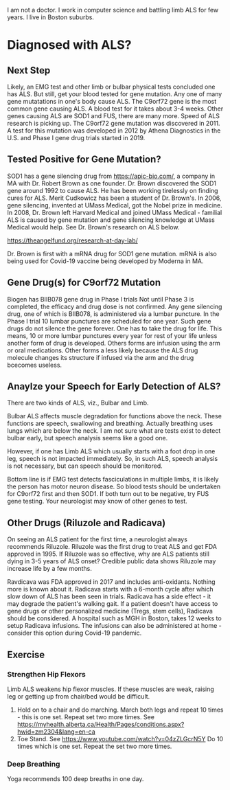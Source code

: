 I am not a doctor.  I work in computer science and battling limb ALS for few years.  I live in Boston suburbs. 

# Diagnosed with ALS?

## Next Step

Likely, an EMG test and other limb or bulbar physical tests concluded one has ALS.
But still, get your blood tested for gene mutation. Any one of many
gene mutatations in one's body cause ALS.  The C9orf72 gene is the
most common gene causing ALS.  A blood test for it takes about
3-4 weeks. Other genes causing ALS are SOD1 and FUS, there are
many more.  Speed of ALS research is picking up. The C9orf72 gene
mutation was discovered in 2011.  A test for this
mutation was developed in 2012 by Athena Diagnostics in the U.S.
and Phase I gene drug trials started in 2019.

## Tested Positive for Gene Mutation?

SOD1 has a gene silencing drug from https://apic-bio.com/, a
company in MA with Dr. Robert Brown as one founder.  Dr. Brown
discovered the SOD1 gene around 1992 to cause ALS.  He has
been working tirelessly on finding cures for ALS. Merit Cudkowicz
has been a student of Dr. Brown's.  In 2006, gene silencing, invented
at UMass Medical, got the Nobel prize in medicine.  In 2008, Dr. Brown
left Harvard Medical and joined UMass Medical - familial ALS is caused by 
gene mutation and gene silencing knowledge at UMass Medical would help. 
See Dr. Brown's research on ALS below.

https://theangelfund.org/research-at-day-lab/

Dr. Brown is first with a mRNA drug for SOD1 gene mutation.
mRNA is also being used for Covid-19 vaccine being developed
by Moderna in MA.

## Gene Drug(s) for C9orf72 Mutation

Biogen has BIIB078 gene drug in Phase I trials
Not until Phase 3 is completed, the efficacy and
drug dose is not confirmed.  Any gene silencing
drug, one of which is BIIB078, is administered
via a lumbar puncture.  In the Phase I trial
10 lumbar punctures are scheduled for one year.
Such gene drugs do not silence the gene forever.
One has to take the drug for life.  This means,
10 or more lumbar punctures every year for
rest of your life unless another form of
drug is developed.  Others forms are
infusion using the arm or oral medications.
Other forms a less likely because the ALS drug
molecule changes its structure if infused
via the arm and the drug bcecomes useless.


## Anaylze your Speech for Early Detection of ALS?

There are two kinds of ALS, viz., Bulbar and Limb.

Bulbar ALS affects muscle degradation for functions above the neck.  These functions are speech, swallowing and breathing.  Actually breathing uses lungs which are below the neck. I am not sure what are tests exist to detect bulbar early, but speech analysis seems like a good one.   

However, if one has Limb ALS which usually starts with a foot drop in one leg, speech is not impacted immediately.  So, in such ALS, speech analysis is not necessary, but can speech should be monitored.  

Bottom line is if EMG test detects fasciculations in multiple limbs, it is likely the person has motor neuron disease. So blood tests should be undertaken for C9orf72 first and then SOD1.  If both turn out to be negative, try FUS gene testing.  Your neurologist may know of other genes to test.  

## Other Drugs (Riluzole and Radicava)

On seeing an ALS patient for the first time, a neurologist always recommends Riluzole.  Riluzole was the first drug to treat ALS and get FDA approved in 1995. If Riluzole was so effective, why are ALS patients still dying in 3-5 years of ALS onset?  Credible public data shows Riluzole may increase life by a few months.

Ravdicava was FDA approved in 2017 and includes anti-oxidants.  Nothing more is known about it.  Radicava starts with a 6-month cycle after which slow down of ALS has been seen in trials.  Radicava has a side effect - it may degrade the patient's walking gait.  If a patient doesn't have access to gene drugs or other personalized medicine (Tregs, stem cells), Radicava should be considered.  A hospital such as MGH in Boston, takes 12 weeks to setup Radicava infusions.  The infusions can also be administered at home - consider this option during Covid-19 pandemic.

## Exercise 

### Strengthen Hip Flexors

Limb ALS weakens hip flexor muscles. If these muscles are weak, raising leg or getting up from chair/bed would be difficult.

1. Hold on to a chair and do marching.  March both legs and repeat 10 times - this is one set. Repeat set two more times.  See https://myhealth.alberta.ca/Health/Pages/conditions.aspx?hwid=zm2304&lang=en-ca
2. Toe Stand.  See https://www.youtube.com/watch?v=04zZLGcrN5Y
   Do 10 times which is one set.  Repeat the set two more times.

### Deep Breathing

Yoga recommends 100 deep breaths in one day. 


